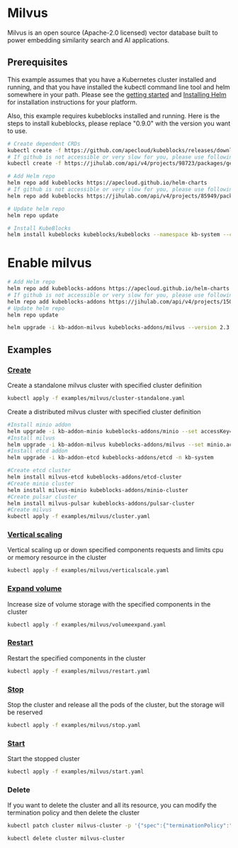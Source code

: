 # Milvus

Milvus is an open source (Apache-2.0 licensed) vector database built to power embedding similarity search and AI applications.

## Prerequisites

This example assumes that you have a Kubernetes cluster installed and running, and that you have installed the kubectl command line tool and helm somewhere in your path. Please see the [getting started](https://kubernetes.io/docs/setup/)  and [Installing Helm](https://helm.sh/docs/intro/install/) for installation instructions for your platform.

Also, this example requires kubeblocks installed and running. Here is the steps to install kubeblocks, please replace "0.9.0" with the version you want to use.
```bash
# Create dependent CRDs
kubectl create -f https://github.com/apecloud/kubeblocks/releases/download/v0.9.0/kubeblocks_crds.yaml
# If github is not accessible or very slow for you, please use following command instead
kubectl create -f https://jihulab.com/api/v4/projects/98723/packages/generic/kubeblocks/v0.9.0/kubeblocks_crds.yaml

# Add Helm repo 
helm repo add kubeblocks https://apecloud.github.io/helm-charts
# If github is not accessible or very slow for you, please use following repo instead
helm repo add kubeblocks https://jihulab.com/api/v4/projects/85949/packages/helm/stable

# Update helm repo
helm repo update

# Install KubeBlocks
helm install kubeblocks kubeblocks/kubeblocks --namespace kb-system --create-namespace --version="0.9.0"
```
# Enable milvus
```bash
# Add Helm repo 
helm repo add kubeblocks-addons https://apecloud.github.io/helm-charts
# If github is not accessible or very slow for you, please use following repo instead
helm repo add kubeblocks-addons https://jihulab.com/api/v4/projects/150246/packages/helm/stable
# Update helm repo
helm repo update

helm upgrade -i kb-addon-milvus kubeblocks-addons/milvus --version 2.3.2 -n kb-system 
``` 

## Examples

### [Create](cluster.yaml) 
Create a standalone milvus cluster with specified cluster definition 
```bash
kubectl apply -f examples/milvus/cluster-standalone.yaml
```
Create a distributed milvus cluster with specified cluster definition
```bash
#Install minio addon
helm upgrade -i kb-addon-minio kubeblocks-addons/minio --set accessKey=minioadmin,secretKey=minioadmin -n kb-system 
#Install milvus
helm upgrade -i kb-addon-milvus kubeblocks-addons/milvus --set minio.accessKey=minioadmin,minio.secretKey=minioadmin -n kb-system 
#Install etcd addon 
helm upgrade -i kb-addon-etcd kubeblocks-addons/etcd -n kb-system  

#Create etcd cluster
helm install milvus-etcd kubeblocks-addons/etcd-cluster
#Create minio cluster
helm install milvus-minio kubeblocks-addons/minio-cluster
#Create pulsar cluster
helm install milvus-pulsar kubeblocks-addons/pulsar-cluster
#Create milvus
kubectl apply -f examples/milvus/cluster.yaml
```

### [Vertical scaling](verticalscale.yaml)
Vertical scaling up or down specified components requests and limits cpu or memory resource in the cluster
```bash
kubectl apply -f examples/milvus/verticalscale.yaml
```

### [Expand volume](volumeexpand.yaml)
Increase size of volume storage with the specified components in the cluster
```bash
kubectl apply -f examples/milvus/volumeexpand.yaml
```

### [Restart](restart.yaml)
Restart the specified components in the cluster
```bash
kubectl apply -f examples/milvus/restart.yaml
```

### [Stop](stop.yaml)
Stop the cluster and release all the pods of the cluster, but the storage will be reserved
```bash
kubectl apply -f examples/milvus/stop.yaml
```

### [Start](start.yaml)
Start the stopped cluster
```bash
kubectl apply -f examples/milvus/start.yaml
```

### Delete
If you want to delete the cluster and all its resource, you can modify the termination policy and then delete the cluster
```bash
kubectl patch cluster milvus-cluster -p '{"spec":{"terminationPolicy":"WipeOut"}}' --type="merge"

kubectl delete cluster milvus-cluster
```
